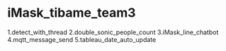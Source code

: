 # iMask_tibame_team3
1.detect_with_thread
2.double_sonic_people_count
3.iMask_line_chatbot
4.mqtt_message_send
5.tableau_date_auto_update
